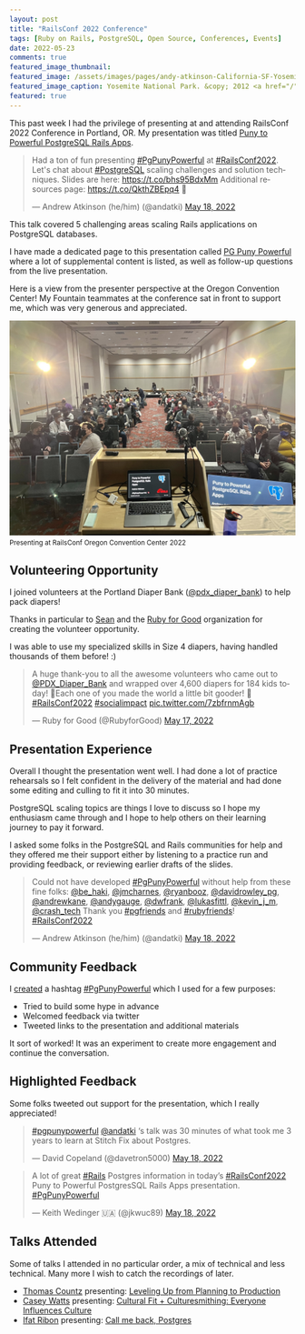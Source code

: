 ```yaml
---
layout: post
title: "RailsConf 2022 Conference"
tags: [Ruby on Rails, PostgreSQL, Open Source, Conferences, Events]
date: 2022-05-23
comments: true
featured_image_thumbnail:
featured_image: /assets/images/pages/andy-atkinson-California-SF-Yosemite-June-2012.jpg
featured_image_caption: Yosemite National Park. &copy; 2012 <a href="/">Andy Atkinson</a>
featured: true
---
```


This past week I had the privilege of presenting at and attending RailsConf 2022 Conference in Portland, OR. My presentation was titled [Puny to Powerful PostgreSQL Rails Apps](https://railsconf.org/program/sessions#session-1276).

<blockquote class="twitter-tweet"><p lang="en" dir="ltr">Had a ton of fun presenting <a href="https://twitter.com/hashtag/PgPunyPowerful?src=hash&amp;ref_src=twsrc%5Etfw">#PgPunyPowerful</a> at <a href="https://twitter.com/hashtag/RailsConf2022?src=hash&amp;ref_src=twsrc%5Etfw">#RailsConf2022</a>. Let&#39;s chat about <a href="https://twitter.com/hashtag/PostgreSQL?src=hash&amp;ref_src=twsrc%5Etfw">#PostgreSQL</a> scaling challenges and solution techniques. Slides are here: <a href="https://t.co/bhs95BdxMm">https://t.co/bhs95BdxMm</a> Additional resources page: <a href="https://t.co/QkthZBEpq4">https://t.co/QkthZBEpq4</a> 🙌</p>&mdash; Andrew Atkinson (he/him) (@andatki) <a href="https://twitter.com/andatki/status/1527011176441421824?ref_src=twsrc%5Etfw">May 18, 2022</a></blockquote> <script async src="https://platform.twitter.com/widgets.js" charset="utf-8"></script>

This talk covered 5 challenging areas scaling Rails applications on PostgreSQL databases.

I have made a dedicated page to this presentation called [PG Puny Powerful](/pg-puny-powerful) where a lot of supplemental content is listed, as well as follow-up questions from the live presentation.

Here is a view from the presenter perspective at the Oregon Convention Center! My Fountain teammates at the conference sat in front to support me, which was very generous and appreciated.

![Presenter view RailsConf 2022](/assets/images/railsconf-2022-presenter-view.jpg)
<small>Presenting at RailsConf Oregon Convention Center 2022</small>

## Volunteering Opportunity

I joined volunteers at the Portland Diaper Bank ([@pdx_diaper_bank](https://twitter.com/pdx_diaper_bank)) to help pack diapers!

Thanks in particular to [Sean](https://twitter.com/seanmarcia) and the [Ruby for Good](https://twitter.com/rubyforgood) organization for creating the volunteer opportunity.

I was able to use my specialized skills in Size 4 diapers, having handled thousands of them before! :)

<blockquote class="twitter-tweet"><p lang="en" dir="ltr">A huge thank-you to all the awesome volunteers who came out to <a href="https://twitter.com/PDX_Diaper_Bank?ref_src=twsrc%5Etfw">@PDX_Diaper_Bank</a> and wrapped over 4,600 diapers for 184 kids today! 🤩Each one of you made the world a little bit gooder! 💖 <a href="https://twitter.com/hashtag/RailsConf2022?src=hash&amp;ref_src=twsrc%5Etfw">#RailsConf2022</a> <a href="https://twitter.com/hashtag/socialimpact?src=hash&amp;ref_src=twsrc%5Etfw">#socialimpact</a> <a href="https://t.co/7zbfrnmAgb">pic.twitter.com/7zbfrnmAgb</a></p>&mdash; Ruby for Good (@RubyforGood) <a href="https://twitter.com/RubyforGood/status/1526363589279457280?ref_src=twsrc%5Etfw">May 17, 2022</a></blockquote> <script async src="https://platform.twitter.com/widgets.js" charset="utf-8"></script>


## Presentation Experience

Overall I thought the presentation went well. I had done a lot of practice rehearsals so I felt confident in the delivery of the material and had done some editing and culling to fit it into 30 minutes.

PostgreSQL scaling topics are things I love to discuss so I hope my enthusiasm came through and I hope to help others on their learning journey to pay it forward.

I asked some folks in the PostgreSQL and Rails communities for help and they offered me their support either by listening to a practice run and providing feedback, or reviewing earlier drafts of the slides.

<blockquote class="twitter-tweet"><p lang="en" dir="ltr">Could not have developed <a href="https://twitter.com/hashtag/PgPunyPowerful?src=hash&amp;ref_src=twsrc%5Etfw">#PgPunyPowerful</a> without help from these fine folks: <a href="https://twitter.com/be_haki?ref_src=twsrc%5Etfw">@be_haki</a>, <a href="https://twitter.com/jmcharnes?ref_src=twsrc%5Etfw">@jmcharnes</a>, <a href="https://twitter.com/ryanbooz?ref_src=twsrc%5Etfw">@ryanbooz</a>, <a href="https://twitter.com/davidrowley_pg?ref_src=twsrc%5Etfw">@davidrowley_pg</a>, <a href="https://twitter.com/andrewkane?ref_src=twsrc%5Etfw">@andrewkane</a>, <a href="https://twitter.com/andygauge?ref_src=twsrc%5Etfw">@andygauge</a>, <a href="https://twitter.com/dwfrank?ref_src=twsrc%5Etfw">@dwfrank</a>, <a href="https://twitter.com/LukasFittl?ref_src=twsrc%5Etfw">@lukasfittl</a>, <a href="https://twitter.com/kevin_j_m?ref_src=twsrc%5Etfw">@kevin_j_m</a>, <a href="https://twitter.com/crash_tech?ref_src=twsrc%5Etfw">@crash_tech</a> Thank you <a href="https://twitter.com/hashtag/pgfriends?src=hash&amp;ref_src=twsrc%5Etfw">#pgfriends</a> and <a href="https://twitter.com/hashtag/rubyfriends?src=hash&amp;ref_src=twsrc%5Etfw">#rubyfriends</a>! <a href="https://twitter.com/hashtag/RailsConf2022?src=hash&amp;ref_src=twsrc%5Etfw">#RailsConf2022</a></p>&mdash; Andrew Atkinson (he/him) (@andatki) <a href="https://twitter.com/andatki/status/1527006866462605312?ref_src=twsrc%5Etfw">May 18, 2022</a></blockquote> <script async src="https://platform.twitter.com/widgets.js" charset="utf-8"></script>

## Community Feedback

I [created](https://twitter.com/andatki/status/1526664596970295296) a hashtag [#PgPunyPowerful](https://twitter.com/hashtag/PgPunyPowerful) which I used for a few purposes:

* Tried to build some hype in advance
* Welcomed feedback via twitter
* Tweeted links to the presentation and additional materials

It sort of worked! It was an experiment to create more engagement and continue the conversation.

## Highlighted Feedback

Some folks tweeted out support for the presentation, which I really appreciated!

<blockquote class="twitter-tweet"><p lang="en" dir="ltr"><a href="https://twitter.com/hashtag/pgpunypowerful?src=hash&amp;ref_src=twsrc%5Etfw">#pgpunypowerful</a> <a href="https://twitter.com/andatki?ref_src=twsrc%5Etfw">@andatki</a> ‘s talk was 30 minutes of what took me 3 years to learn at Stitch Fix about Postgres.</p>&mdash; David Copeland (@davetron5000) <a href="https://twitter.com/davetron5000/status/1526985962672095233?ref_src=twsrc%5Etfw">May 18, 2022</a></blockquote> <script async src="https://platform.twitter.com/widgets.js" charset="utf-8"></script>

<blockquote class="twitter-tweet"><p lang="en" dir="ltr">A lot of great <a href="https://twitter.com/hashtag/Rails?src=hash&amp;ref_src=twsrc%5Etfw">#Rails</a> Postgres information in today’s <a href="https://twitter.com/hashtag/RailsConf2022?src=hash&amp;ref_src=twsrc%5Etfw">#RailsConf2022</a> Puny to Powerful PostgresSQL Rails Apps presentation. <a href="https://twitter.com/hashtag/PgPunyPowerful?src=hash&amp;ref_src=twsrc%5Etfw">#PgPunyPowerful</a></p>&mdash; Keith Wedinger 🇺🇦 (@jkwuc89) <a href="https://twitter.com/jkwuc89/status/1526986930549755905?ref_src=twsrc%5Etfw">May 18, 2022</a></blockquote> <script async src="https://platform.twitter.com/widgets.js" charset="utf-8"></script>

## Talks Attended

Some of talks I attended in no particular order, a mix of technical and less technical. Many more I wish to catch the recordings of later.

- [Thomas Countz](https://twitter.com/ThomasCountz) presenting: [Leveling Up from Planning to Production](https://railsconf.org/program/sessions#session-1314)
- [Casey Watts](https://twitter.com/heycaseywattsup) presenting: [Cultural Fit + Culturesmithing: Everyone Influences Culture](https://railsconf.org/program/sessions#session-1319)
- [Ifat Ribon](https://twitter.com/i_ribon9) presenting: [Call me back, Postgres](https://railsconf.org/program/sessions#session-1362)
